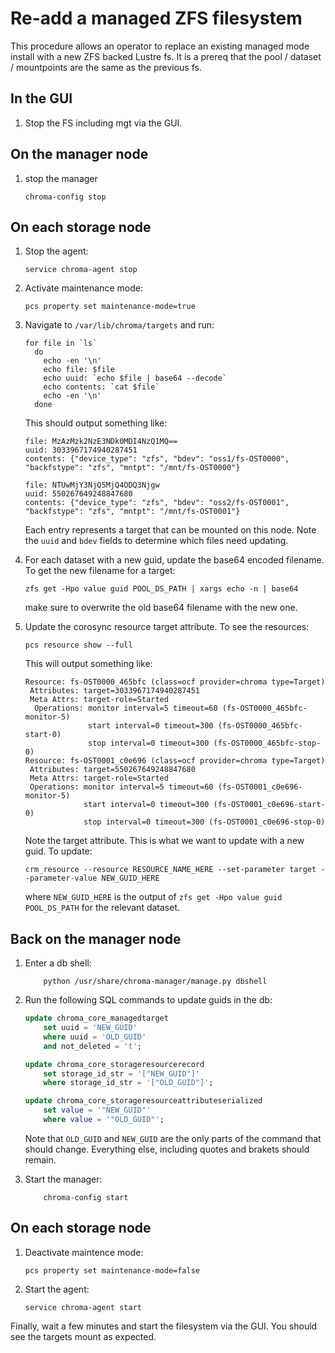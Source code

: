 # Re-add a managed ZFS filesystem

This procedure allows an operator to replace an existing managed mode install with a new ZFS backed Lustre fs. It is a prereq that the pool / dataset / mountpoints are the same as the previous fs.

## In the GUI

1.  Stop the FS including mgt via the GUI.

## On the manager node

1.  stop the manager

    ```shell
    chroma-config stop
    ```

## On each storage node

1.  Stop the agent:

    ```shell
    service chroma-agent stop
    ```

1.  Activate maintenance mode:

    ```shell
    pcs property set maintenance-mode=true
    ```

1.  Navigate to `/var/lib/chroma/targets` and run:

    ```shell
    for file in `ls`
      do
        echo -en '\n'
        echo file: $file
        echo uuid: `echo $file | base64 --decode`
        echo contents: `cat $file`
        echo -en '\n'
      done
    ```

    This should output something like:

    ```shell
    file: MzAzMzk2NzE3NDk0MDI4NzQ1MQ==
    uuid: 3033967174940287451
    contents: {"device_type": "zfs", "bdev": "oss1/fs-OST0000", "backfstype": "zfs", "mntpt": "/mnt/fs-OST0000"}

    file: NTUwMjY3NjQ5MjQ4ODQ3Njgw
    uuid: 550267649248847680
    contents: {"device_type": "zfs", "bdev": "oss2/fs-OST0001", "backfstype": "zfs", "mntpt": "/mnt/fs-OST0001"}
    ```

    Each entry represents a target that can be mounted on this node. Note the `uuid` and `bdev` fields to determine which files need updating.

1.  For each dataset with a new guid, update the base64 encoded filename. To get the new filename for a target:

    ```shell
    zfs get -Hpo value guid POOL_DS_PATH | xargs echo -n | base64
    ```

    make sure to overwrite the old base64 filename with the new one.

1.  Update the corosync resource target attribute. To see the resources:

    ```shell
    pcs resource show --full
    ```

    This will output something like:

    ```shell
    Resource: fs-OST0000_465bfc (class=ocf provider=chroma type=Target)
     Attributes: target=3033967174940287451
     Meta Attrs: target-role=Started
      Operations: monitor interval=5 timeout=60 (fs-OST0000_465bfc-monitor-5)
                  start interval=0 timeout=300 (fs-OST0000_465bfc-start-0)
                  stop interval=0 timeout=300 (fs-OST0000_465bfc-stop-0)
    Resource: fs-OST0001_c0e696 (class=ocf provider=chroma type=Target)
     Attributes: target=550267649248847680
     Meta Attrs: target-role=Started
     Operations: monitor interval=5 timeout=60 (fs-OST0001_c0e696-monitor-5)
                 start interval=0 timeout=300 (fs-OST0001_c0e696-start-0)
                 stop interval=0 timeout=300 (fs-OST0001_c0e696-stop-0)
    ```

    Note the target attribute. This is what we want to update with a new guid. To update:

    ```shell
    crm_resource --resource RESOURCE_NAME_HERE --set-parameter target --parameter-value NEW_GUID_HERE
    ```

    where `NEW_GUID_HERE` is the output of `zfs get -Hpo value guid POOL_DS_PATH` for the relevant dataset.

## Back on the manager node

1.  Enter a db shell:

    ```shell
        python /usr/share/chroma-manager/manage.py dbshell
    ```

1.  Run the following SQL commands to update guids in the db:

    ```sql
    update chroma_core_managedtarget
        set uuid = 'NEW_GUID'
        where uuid = 'OLD_GUID'
        and not_deleted = 't';

    update chroma_core_storageresourcerecord
        set storage_id_str = '["NEW_GUID"]'
        where storage_id_str = '["OLD_GUID"]';

    update chroma_core_storageresourceattributeserialized
        set value = '"NEW_GUID"'
        where value = '"OLD_GUID"';
    ```

    Note that `OLD_GUID` and `NEW_GUID` are the only parts of the command that should change. Everything else, including quotes and brakets should remain.

1.  Start the manager:

    ```shell
        chroma-config start
    ```

## On each storage node

1.  Deactivate maintence mode:

    ```shell
    pcs property set maintenance-mode=false
    ```

1.  Start the agent:

    ```shell
    service chroma-agent start
    ```

Finally, wait a few minutes and start the filesystem via the GUI. You should see the targets mount as expected.
